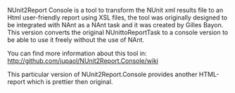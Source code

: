 NUnit2Report Console is a tool to transform the NUnit xml results file to an Html user-friendly report using XSL files, the tool was originally designed to be integrated with NAnt as a NAnt task and it was created by Gilles Bayon. This version converts the original NUnittoReportTask to a console version to be able to use it freely without the use of NAnt.

You can find more information about this tool in:
http://github.com/jupaol/NUnit2Report.Console/wiki

This particular version of NUnit2Report.Console provides another HTML-report which is prettier then original.
